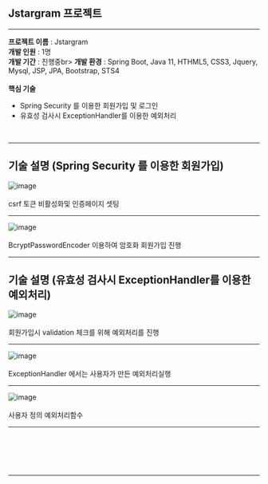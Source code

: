 ## Jstargram 프로젝트

<hr>

__프로젝트 이름__ : Jstargram<br>
__개발 인원__ : 1명<br>
__개발 기간__ : 진행중br>
__개발 환경__ : Spring Boot, Java 11, HTHML5, CSS3, Jquery, Mysql, JSP, JPA, Bootstrap, STS4<br><br>
__핵심 기술__<br>
<ul>

   <li>Spring Security 를 이용한 회원가입 및 로그인</li>
   <li>유효성 검사시 ExceptionHandler를 이용한 예외처리</li>

</ul>

<br><hr>
## 기술 설명 (Spring Security 를 이용한 회원가입)

![image](https://user-images.githubusercontent.com/100080583/160393885-8867d594-ddd6-4100-83ea-f3383bb19e99.png)<br><br>
csrf 토큰 비활성화및 인증페이지 셋팅<br><hr>

![image](https://user-images.githubusercontent.com/100080583/160394130-2a8ec12a-c6cb-4dae-8c56-cf42a4af53d0.png)<br><br>
BcryptPasswordEncoder 이용하여 암호화 회원가입 진행<br><hr>

## 기술 설명 (유효성 검사시 ExceptionHandler를 이용한 예외처리)


![image](https://user-images.githubusercontent.com/100080583/160406496-5a8ed359-d9d0-425f-bfe3-cfc13d9013f2.png)<br><br>
회원가입시 validation 체크를 위해 예외처리를 진행<br><hr>

![image](https://user-images.githubusercontent.com/100080583/160406570-fe69cfe6-18ee-4d13-aec4-37aaf829290d.png)<br><br>
ExceptionHandler 에서는 사용자가 만든 예외처리실행<br><hr>

![image](https://user-images.githubusercontent.com/100080583/160406703-eb0fc469-d30c-4ef2-a7ae-fcefb17e9e1b.png)<br><br>
사용자 정의 예외처리함수<br><hr>


<br><br><br>
<br><hr>

